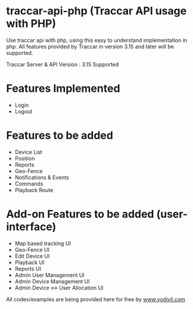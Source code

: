 # traccar-api-php (Traccar API usage with PHP)
Use traccar api with php, using this easy to understand implementation in php. All features provided by Traccar in version 3.15 and later will be supported.

Traccar Server & API Version : 3.15 Supported

# Features Implemented
- Login
- Logout

# Features to be added
- Device List
- Position
- Reports
- Geo-Fence
- Notifications & Events
- Commands
- Playback Route

# Add-on Features to be added (user-interface)
- Map based tracking UI
- Geo-Fence UI
- Edit Device UI
- Playback UI
- Reports UI
- Admin User Management UI
- Admin Device Management UI
- Admin Device <-> User Allocation UI


All codes/examples are being provided here for free by www.yodiyil.com

